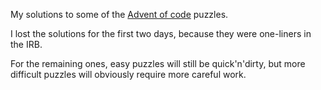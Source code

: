 My solutions to some of the [Advent of code](http://adventofcode.com/) puzzles.

I lost the solutions for the first two days, because they were one-liners in
the IRB. 

For the remaining ones, easy puzzles will still be quick'n'dirty, but more
difficult puzzles will obviously require more careful work.
